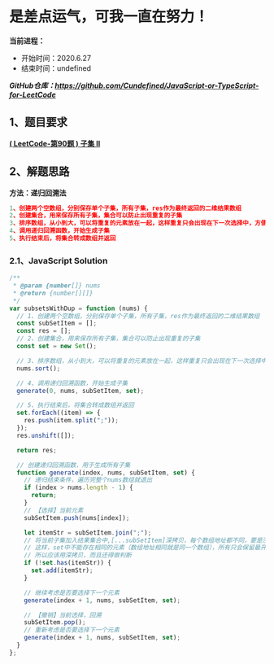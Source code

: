﻿# 是差点运气，可我一直在努力！
**当前进程：**

 - 开始时间：2020.6.27 
 - 结束时间：undefined

***GitHub仓库：https://github.com/Cundefined/JavaScript-or-TypeScript-for-LeetCode***



## 1、题目要求
[**( LeetCode-第90题 )  子集 II**](https://leetcode-cn.com/problems/subsets-ii/)
       




## 2、解题思路
**方法：递归回溯法**
```javascript
1、创建两个空数组，分别保存单个子集，所有子集，res作为最终返回的二维结果数组
2、创建集合，用来保存所有子集，集合可以防止出现重复的子集
3、排序数组，从小到大，可以将重复的元素放在一起，这样重复只会出现在下一次选择中，方便判断
4、调用递归回溯函数，开始生成子集
5、执行结束后，将集合转成数组并返回
```


### 2.1、JavaScript Solution

```javascript
/**
 * @param {number[]} nums
 * @return {number[][]}
 */
var subsetsWithDup = function (nums) {
  // 1、创建两个空数组，分别保存单个子集，所有子集，res作为最终返回的二维结果数组
  const subSetItem = [];
  const res = [];
  // 2、创建集合，用来保存所有子集，集合可以防止出现重复的子集
  const set = new Set();

  // 3、排序数组，从小到大，可以将重复的元素放在一起，这样重复只会出现在下一次选择中，方便判断
  nums.sort();

  // 4、调用递归回溯函数，开始生成子集
  generate(0, nums, subSetItem, set);

  // 5、执行结束后，将集合转成数组并返回
  set.forEach((item) => {
    res.push(item.split(";"));
  });
  res.unshift([]);

  return res;

  // 创建递归回溯函数，用于生成所有子集
  function generate(index, nums, subSetItem, set) {
    // 递归结束条件，遍历完整个nums数组就退出
    if (index > nums.length - 1) {
      return;
    }
    // 【选择】当前元素
    subSetItem.push(nums[index]);

    let itemStr = subSetItem.join(";");
    // 将当前子集加入结果集合中,[...subSetItem]深拷贝，每个数组地址都不同，要是浅拷贝指向的地址就都是同一个了
    // 这样，set中不能存在相同的元素（数组地址相同就是同一个数组），所有只会保留最开始加进去的空数组
    // 所以应该用深拷贝，而且还得做判断
    if (!set.has(itemStr)) {
      set.add(itemStr);
    }

    // 继续考虑是否要选择下一个元素
    generate(index + 1, nums, subSetItem, set);

    // 【撤销】当前选择，回溯
    subSetItem.pop();
    // 重新考虑是否要选择下一个元素
    generate(index + 1, nums, subSetItem, set);
  }
};
```

